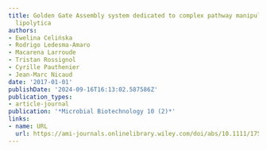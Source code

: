 ```yaml
---
title: Golden Gate Assembly system dedicated to complex pathway manipulation in Yarrowia
  lipolytica
authors:
- Ewelina Celińska
- Rodrigo Ledesma‐Amaro
- Macarena Larroude
- Tristan Rossignol
- Cyrille Pauthenier
- Jean‐Marc Nicaud
date: '2017-01-01'
publishDate: '2024-09-16T16:13:02.587586Z'
publication_types:
- article-journal
publication: '*Microbial Biotechnology 10 (2)*'
links:
- name: URL
  url: https://ami-journals.onlinelibrary.wiley.com/doi/abs/10.1111/1751-7915.12605
---
```

